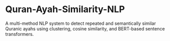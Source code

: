 # Quran-Ayah-Similarity-NLP
A multi-method NLP system to detect repeated and semantically similar Quranic ayahs using clustering, cosine similarity, and BERT-based sentence transformers.
